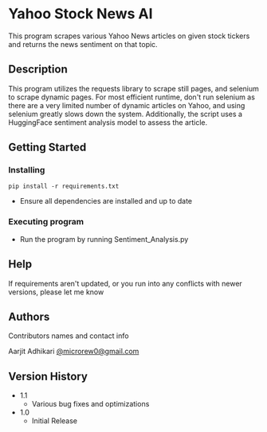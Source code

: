 # Yahoo Stock News AI

This program scrapes various Yahoo News articles on given stock tickers and returns the news sentiment on that topic.

## Description

This program utilizes the requests library to scrape still pages, and selenium to scrape dynamic pages. For most efficient runtime, don't run selenium as there are a very limited number of dynamic articles on Yahoo, and using selenium greatly slows down the system. Additionally, the script uses a HuggingFace sentiment analysis model to assess the article.

## Getting Started

### Installing
```
pip install -r requirements.txt
```
* Ensure all dependencies are installed and up to date

### Executing program

* Run the program by running Sentiment_Analysis.py

## Help

If requirements aren't updated, or you run into any conflicts with newer versions, please let me know

## Authors

Contributors names and contact info

Aarjit Adhikari
[@microrew0@gmail.com](www.gmail.com)

## Version History

* 1.1
    * Various bug fixes and optimizations
* 1.0
    * Initial Release
